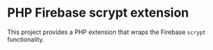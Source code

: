 # PHP Firebase scrypt extension

This project provides a PHP extension that wraps the Firebase `scrypt` functionality.

